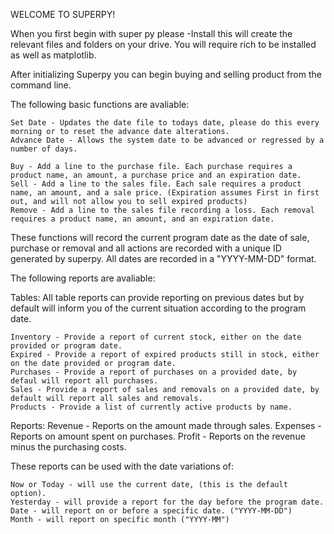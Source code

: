 WELCOME TO SUPERPY!

When you first begin with super py please -Install this will create the relevant files and folders on your drive.
You will require rich to be installed as well as matplotlib.

After initializing Superpy you can begin buying and selling product from the command line.



The following basic functions are avaliable:

    Set Date - Updates the date file to todays date, please do this every morning or to reset the advance date alterations.
    Advance Date - Allows the system date to be advanced or regressed by a number of days.

    Buy - Add a line to the purchase file. Each purchase requires a product name, an amount, a purchase price and an expiration date.
    Sell - Add a line to the sales file. Each sale requires a product name, an amount, and a sale price. (Expiration assumes First in first out, and will not allow you to sell expired products)
    Remove - Add a line to the sales file recording a loss. Each removal requires a product name, an amount, and an expiration date.

These functions will record the current program date as the date of sale, purchase or removal and all actions are recorded with a unique ID generated by superpy. 
All dates are recorded in a "YYYY-MM-DD" format. 



The following reports are avaliable:

Tables:
All table reports can provide reporting on previous dates but by default will inform you of the current situation according to the program date.

    Inventory - Provide a report of current stock, either on the date provided or program date.
    Expired - Provide a report of expired products still in stock, either on the date provided or program date.
    Purchases - Provide a report of purchases on a provided date, by defaul will report all purchases.
    Sales - Provide a report of sales and removals on a provided date, by default will report all sales and removals.
    Products - Provide a list of currently active products by name.

Reports:
    Revenue - Reports on the amount made through sales.
    Expenses - Reports on amount spent on purchases.
    Profit - Reports on the revenue minus the purchasing costs.


These reports can be used with the date variations of:

    Now or Today - will use the current date, (this is the default option).
    Yesterday - will provide a report for the day before the program date.
    Date - will report on or before a specific date. ("YYYY-MM-DD")
    Month - will report on specific month ("YYYY-MM")